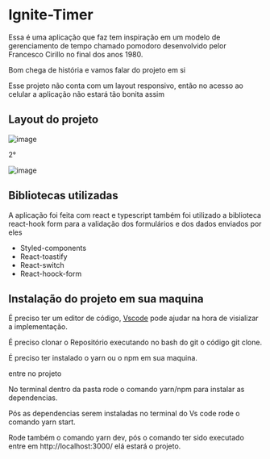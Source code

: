 # Ignite-Timer
Essa é uma aplicação que faz tem inspiração em um modelo de gerenciamento de tempo chamado pomodoro 
desenvolvido pelor Francesco Cirillo no final dos anos 1980.

Bom chega de história e vamos falar do projeto em si

Esse projeto não conta com um layout responsivo, então no acesso ao celular a aplicação não estará tão bonita assim

## Layout do projeto

![image](https://user-images.githubusercontent.com/82763928/204159093-93999a0d-08f0-4b68-9c26-18c5474fc6f9.png)

2°

![image](https://user-images.githubusercontent.com/82763928/204159136-0944a972-6aa0-4d83-8917-8385f657379c.png)

## Bibliotecas utilizadas

A aplicação foi feita com react e typescript também foi utilizado a biblioteca react-hook form para a validação dos formulários e dos dados enviados por eles

- Styled-components
- React-toastify
- React-switch
- React-hoock-form

## Instalação do projeto em sua maquina

 É preciso ter um editor de código, [Vscode](https://code.visualstudio.com/) pode ajudar na hora de visializar a implementação.
 
 É preciso clonar o Repositório executando no bash do git o código git clone.
 
 É preciso ter instalado o yarn ou o npm em sua maquina.
 
 entre no projeto
 
 No terminal dentro da pasta rode o comando yarn/npm para instalar as dependencias.
 
 Pós as dependencias serem instaladas no terminal do Vs code rode o comando yarn start.
 
 Rode também o comando yarn dev, pós o comando ter sido executado entre em http://localhost:3000/ elá estará o projeto. 

